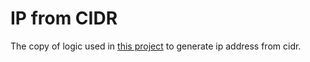 # IP from CIDR

The copy of logic used in [this project](https://github.com/m-dev672/messyu) to generate ip address from cidr.